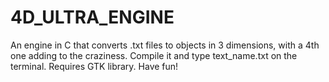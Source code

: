# 4D_ULTRA_ENGINE
An engine in C that converts .txt files to objects in 3 dimensions, with a 4th one adding to the craziness. Compile it and type text_name.txt on the terminal. Requires GTK library. Have fun!
